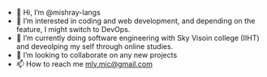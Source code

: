 - 👋 Hi, I’m @mishray-langs
- 👀 I’m interested in coding and web development, and depending on the feature, I might switch to DevOps.
- 🌱 I’m currently doing software engineering with Sky Visoin college (IIHT) and deveolping my self through online studies. 
- 💞️ I’m looking to collaborate on any new projects 
- 📫 How to reach me mlv.mic@gmail.com

<!---
mishray-langs/mishray-langs is a ✨ special ✨ repository because its `README.md` (this file) appears on your GitHub profile.
You can click the Preview link to take a look at your changes.
--->
